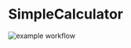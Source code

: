 # SimpleCalculator
![example workflow](https://camo.githubusercontent.com/e8e2ecb9271b2e122273d938aeaec95c0b6c8ee57db3d93f7ace42b9a3827957/68747470733a2f2f696d672e736869656c64732e696f2f62616467652f74657374732d342532307061737365642d73756363657373)
